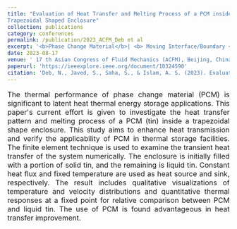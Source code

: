 ```yaml
---
title: "Evaluation of Heat Transfer and Melting Process of a PCM inside a 
Trapezoidal Shaped Enclosure"
collection: publications
category: conferences
permalink: /publication/2023_ACFM_Deb et al
excerpt: '<b>Phase Change Material</b>| <b> Moving Interface/Boundary </b>| <b> Melting and Convection</b>'
date: 2023-08-17
venue: ' 17 th Asian Congress of Fluid Mechanics (ACFM), Beijing, China'
paperurl: 'https://ieeexplore.ieee.org/document/10324590'
citation: 'Deb, N., Javed, S., Saha, S., & Islam, A. S. (2023). Evaluation of heat transfer <br> and melting process of a PCM inside a trapezoidal shape enclosure.'
---
```


<p style="text-align: justify; font-size: 16px">The thermal performance of phase change material (PCM) is significant to latent heat thermal energy storage applications. This paper's current effort is given to investigate the heat transfer pattern and melting process of a PCM (tin) inside a trapezoidal shape enclosure. This study aims to enhance heat transmission and verify the applicability of PCM in thermal storage facilities. The finite element technique is used to examine the transient heat transfer of the system numerically. The enclosure is initially filled with a portion of solid tin, and the remaining is liquid tin. Constant heat flux and fixed temperature are used as heat source and sink, respectively. The result includes qualitative visualizations of temperature and velocity distributions and quantitative thermal responses at a fixed point for relative comparison between PCM and liquid tin. The use of PCM is found advantageous in heat transfer improvement.</p>